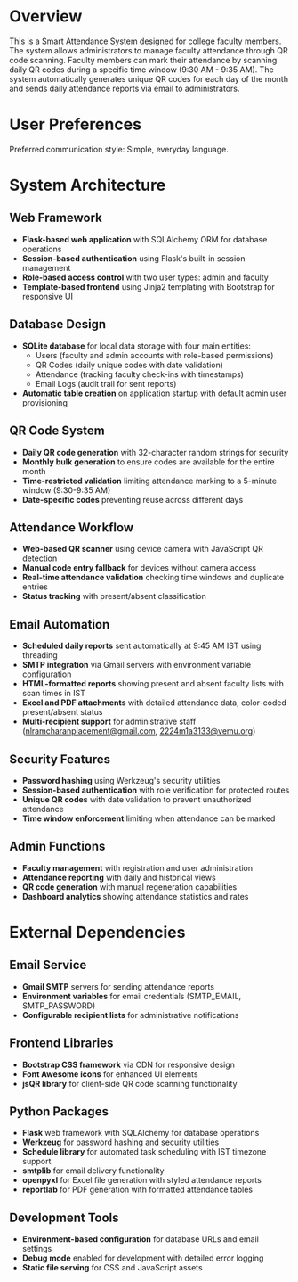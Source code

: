 # Overview

This is a Smart Attendance System designed for college faculty members. The system allows administrators to manage faculty attendance through QR code scanning. Faculty members can mark their attendance by scanning daily QR codes during a specific time window (9:30 AM - 9:35 AM). The system automatically generates unique QR codes for each day of the month and sends daily attendance reports via email to administrators.

# User Preferences

Preferred communication style: Simple, everyday language.

# System Architecture

## Web Framework
- **Flask-based web application** with SQLAlchemy ORM for database operations
- **Session-based authentication** using Flask's built-in session management
- **Role-based access control** with two user types: admin and faculty
- **Template-based frontend** using Jinja2 templating with Bootstrap for responsive UI

## Database Design
- **SQLite database** for local data storage with four main entities:
  - Users (faculty and admin accounts with role-based permissions)
  - QR Codes (daily unique codes with date validation)
  - Attendance (tracking faculty check-ins with timestamps)
  - Email Logs (audit trail for sent reports)
- **Automatic table creation** on application startup with default admin user provisioning

## QR Code System
- **Daily QR code generation** with 32-character random strings for security
- **Monthly bulk generation** to ensure codes are available for the entire month
- **Time-restricted validation** limiting attendance marking to a 5-minute window (9:30-9:35 AM)
- **Date-specific codes** preventing reuse across different days

## Attendance Workflow
- **Web-based QR scanner** using device camera with JavaScript QR detection
- **Manual code entry fallback** for devices without camera access
- **Real-time attendance validation** checking time windows and duplicate entries
- **Status tracking** with present/absent classification

## Email Automation
- **Scheduled daily reports** sent automatically at 9:45 AM IST using threading
- **SMTP integration** via Gmail servers with environment variable configuration
- **HTML-formatted reports** showing present and absent faculty lists with scan times in IST
- **Excel and PDF attachments** with detailed attendance data, color-coded present/absent status
- **Multi-recipient support** for administrative staff (nlramcharanplacement@gmail.com, 2224m1a3133@vemu.org)

## Security Features
- **Password hashing** using Werkzeug's security utilities
- **Session-based authentication** with role verification for protected routes
- **Unique QR codes** with date validation to prevent unauthorized attendance
- **Time window enforcement** limiting when attendance can be marked

## Admin Functions
- **Faculty management** with registration and user administration
- **Attendance reporting** with daily and historical views
- **QR code generation** with manual regeneration capabilities
- **Dashboard analytics** showing attendance statistics and rates

# External Dependencies

## Email Service
- **Gmail SMTP** servers for sending attendance reports
- **Environment variables** for email credentials (SMTP_EMAIL, SMTP_PASSWORD)
- **Configurable recipient lists** for administrative notifications

## Frontend Libraries
- **Bootstrap CSS framework** via CDN for responsive design
- **Font Awesome icons** for enhanced UI elements
- **jsQR library** for client-side QR code scanning functionality

## Python Packages
- **Flask** web framework with SQLAlchemy for database operations
- **Werkzeug** for password hashing and security utilities
- **Schedule library** for automated task scheduling with IST timezone support
- **smtplib** for email delivery functionality
- **openpyxl** for Excel file generation with styled attendance reports
- **reportlab** for PDF generation with formatted attendance tables

## Development Tools
- **Environment-based configuration** for database URLs and email settings
- **Debug mode** enabled for development with detailed error logging
- **Static file serving** for CSS and JavaScript assets